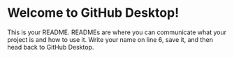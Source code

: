  # Welcome to GitHub Desktop!


This is your README. READMEs are where you can communicate what your project is and how to use it.
Write your name on line 6, save it, and then head back to GitHub  Desktop.
